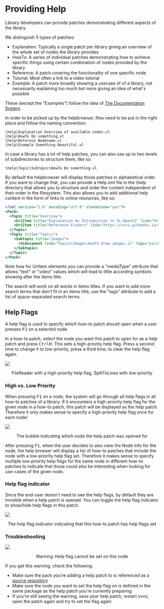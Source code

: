 # Providing Help

Library developers can provide patches demonstrating different aspects of the library.

We distinguish 5 types of patches:

* Explanation: Typically a single patch per library giving an overview of the whole set of nodes the library provides
* HowTo: A series of individual patches demonstrating how to achieve specific things using certain combination of nodes provided by the library
* Reference: A patch covering the functionality of one specific node
* Tutorial: Most often a link to a video tutorial
* Example: A patch more broadly showing a usecase of of a library, not necessarily explaining too much but more giving an idea of what's possible

These (except the "Examples") follow the idea of [The Documentation System](https://documentation.divio.com/).

In order to be picked up by the helpbrowser, files need to be put in the right place and follow the naming convention:

    \help\Explanation Overview of available nodes.vl
    \help\HowTo Do something.vl
    \help\Referece Nodename.vl
    \help\Example Something Beautiful.vl

In case a library has a lot of help patches, you can also use up to two levels of subdirectories to structure them, like so:

    \help\Topic\Subtopic\HowTo Do something.vl

By default the helpbrowser will display those patches in alphabetical order. If you want to change that, you can provide a Help.xml file in the \help directory that allows you to structure and order the content independent of their order in the filesystem. This also allows you to add additional help content in the form of links to online resources, like so:

```xml
<?xml version="1.0" encoding="utf-8" standalone="yes"?>
<Pack>
  <Topic title="Overview">
    <UriItem title="Explanation An Introduction to VL.OpenCV" link="https://youtu.be/4hPH5CokxwQ" mediaType="video"/>
    <UriItem title="Reference Finders" link="https://vvvv.gitbooks.io/the-gray-book/content/en/reference/hde/finders.html" mediaType="text"/>
  </Topic>
  <Topic title="Topics">
    <Subtopic title="Images">
      <VLDocument link="Topics\Images\HowTo Draw images.vl" tags="picture render"/>
    </Subtopic>
  </Topic>
</Pack>
```

Note how for UriItem elements you can provide a "mediaType" attribute that allows "text" or "video" values which will lead to little according symbols showing after the items title. 

The search will work on all words in items titles. If you want to add more search terms that don't fit in an items title, use the "tags" attribute to add a list of space-separated search terms.

## Help Flags
A help flag is used to specify which how-to patch should open when a user presses <span class="keyseq"><kbd>F1</kbd></span> on a selected node.

In a how-to patch, select the node you want this patch to open for as a help patch and press <span class="keyseq"><kbd>Ctrl</kbd><kbd>H</kbd></span>. This sets a high-priority help flag. Press a second time to change it to low-priority, press a third time, to clear the help flag again.

![](../../images/libraries/helpflags-a2c55.png)
<center>FileReader with a high-priority help flag, SplitToLines with low-priority</center>

### High vs. Low Priority
When pressing <span class="keyseq"><kbd>F1</kbd></span> on a node, the system will go through all help flags in all how-to patches of a library. If it encounters a high-priority help flag for the given node in a how-to patch, this patch will be displayed as the help patch. Therefore it only makes sense to specify a high-priority help flag once for each node!

![](../../images/libraries/helpflags-7a40e.png)
<center>The bubble indicating which node the help patch was opened for</center>

After pressing <span class="keyseq"><kbd>F1</kbd></span>, when the user decides to also view the Node Info for the node, the help browser will display a list of how-to patches that include the node with a low-priority help flag set. Therefore it makes sense to specify multiple low-priority help flags for the same node in different how-to patches to indicate that those could also be interesting when looking for use-cases of the given node.

### Help flag indicator
Since the end-user doesn't need to see the help flags, by default they are invisible when a help patch is opened. You can toggle the help flag indicator to show/hide help flags in this patch.

![](../../images/libraries/helpflags-21aea.png)
<center>The help flag indicator indicating that this how-to patch has help flags set</center>

### Troubleshooting

![](../../images/libraries/helpflags-79980.png)
<center>Warning: Help flag cannot be set on this node</center>

If you get this warning, check the following:
- Make sure the pack you're adding a help patch to is referenced as a [source repository](contributing.md#source-package-repositories)
- Make sure the node you want to set the help flag on is defined in the same package as the help patch you're currently preparing
- If you're still seeing the warning, save your help patch, restart vvvv, open the patch again and try to set the flag again

